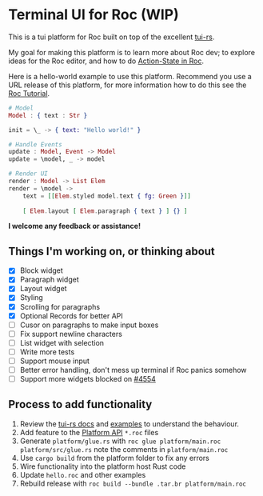 
# Terminal UI for Roc (WIP)

This is a tui platform for Roc built on top of the excellent [tui-rs](https://docs.rs/tui/0.19.0/tui/).

My goal for making this platform is to learn more about Roc dev; to explore ideas for the Roc editor, and how to do [Action-State in Roc](https://docs.google.com/document/d/16qY4NGVOHu8mvInVD-ddTajZYSsFvFBvQON_hmyHGfo/edit#).

Here is a hello-world example to use this platform. Recommend you use a URL release of this platform, for more information how to do this see the [Roc Tutorial](https://www.roc-lang.org/tutorial#the-app-module-header).

```elixir
# Model
Model : { text : Str }

init = \_ -> { text: "Hello world!" }

# Handle Events
update : Model, Event -> Model
update = \model, _ -> model

# Render UI
render : Model -> List Elem
render = \model -> 
    text = [[Elem.styled model.text { fg: Green }]]
    
    [ Elem.layout [ Elem.paragraph { text } ] {} ]
```

**I welcome any feedback or assistance!**

## Things I'm working on, or thinking about
- [x] Block widget
- [x] Paragraph widget
- [x] Layout widget
- [x] Styling
- [x] Scrolling for paragraphs
- [x] Optional Records for better API
- [ ] Cusor on paragraphs to make input boxes
- [ ] Fix support newline characters
- [ ] List widget with selection
- [ ] Write more tests
- [ ] Support mouse input
- [ ] Better error handling, don't mess up terminal if Roc panics somehow 
- [ ] Support more widgets blocked on [#4554](https://github.com/roc-lang/roc/issues/4554)

## Process to add functionality
1. Review the [tui-rs docs](https://docs.rs/tui/0.19.0/tui/) and [examples](https://github.com/fdehau/tui-rs/tree/master/examples) to understand the behaviour.
2. Add feature to the [Platform API](./platform/main.roc) `*.roc` files
3. Generate `platform/glue.rs` with `roc glue platform/main.roc platform/src/glue.rs` note the comments in `platform/main.roc`
4. Use `cargo build` from the platform folder to fix any errors
5. Wire functionality into the platform host Rust code 
6. Update `hello.roc` and other examples
7. Rebuild release with `roc build --bundle .tar.br platform/main.roc` 


